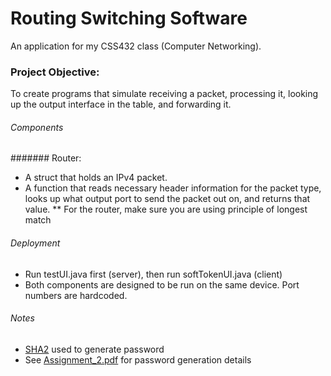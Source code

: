 # Routing Switching Software
An application for my CSS432 class (Computer Networking).

### Project Objective:
To create programs that simulate receiving a packet, processing it, looking up the output interface in the table, and forwarding it.

###### Components
####### Router:
* A struct that holds an IPv4 packet.
* A function that reads necessary header information for the packet type, looks up what output port to send the packet out on, and returns that value.
** For the router, make sure you are using principle of longest match

###### Deployment
* Run testUI.java first (server), then run softTokenUI.java (client)
* Both components are designed to be run on the same device. Port numbers are hardcoded.

###### Notes
* [SHA2](https://en.wikipedia.org/wiki/SHA-2) used to generate password
* See [Assignment_2.pdf](https://github.com/GGoziker/Onetime-Password-System/blob/master/Assignment_2.pdf) for password generation details
